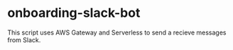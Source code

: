 # onboarding-slack-bot

This script uses AWS Gateway and Serverless to send a recieve messages from Slack.
